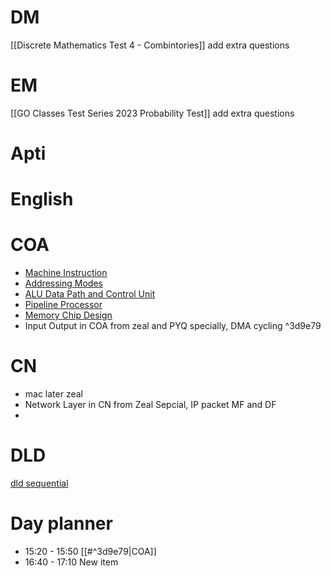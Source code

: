 # DM

[[Discrete Mathematics Test 4 - Combintories]] add extra questions

# EM
[[GO Classes Test Series 2023  Probability  Test]] add extra questions

# Apti

# English

# COA
- [Machine Instruction](https://www.practicepaper.in/gate-cse/machine-instruction)
- [Addressing Modes](https://www.practicepaper.in/gate-cse/addressing-modes)
- [ALU Data Path and Control Unit](https://www.practicepaper.in/gate-cse/alu-data-path-and-control-unit)
- [Pipeline Processor](https://www.practicepaper.in/gate-cse/pipeline-processor)
- [Memory Chip Design](https://www.practicepaper.in/gate-cse/memory-chip-design)
- Input Output in COA from zeal and PYQ specially, DMA cycling
^3d9e79
# CN 
- mac later zeal
- Network Layer in CN from Zeal Sepcial, IP packet MF and DF
- 

# DLD
 [dld sequential ](https://www.youtube.com/watch?v=ziCkP4x7dAE)

# Day planner

- 15:20 - 15:50 [[#^3d9e79|COA]]
- 16:40 - 17:10 New item